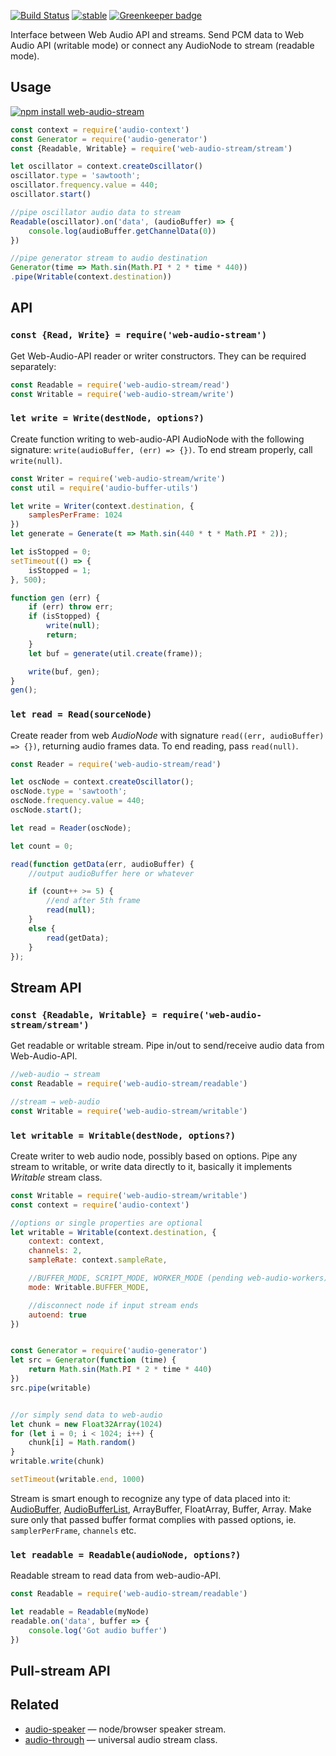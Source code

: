 [![Build Status](https://travis-ci.org/audiojs/web-audio-stream.svg?branch=master)](https://travis-ci.org/audiojs/web-audio-stream) [![stable](http://badges.github.io/stability-badges/dist/stable.svg)](http://github.com/badges/stability-badges) [![Greenkeeper badge](https://badges.greenkeeper.io/audiojs/web-audio-stream.svg)](https://greenkeeper.io/)

Interface between Web Audio API and streams. Send PCM data to Web Audio API (writable mode) or connect any AudioNode to stream (readable mode).

## Usage

[![npm install web-audio-stream](https://nodei.co/npm/web-audio-stream.png?mini=true)](https://npmjs.org/package/web-audio-stream/)

```js
const context = require('audio-context')
const Generator = require('audio-generator')
const {Readable, Writable} = require('web-audio-stream/stream')

let oscillator = context.createOscillator()
oscillator.type = 'sawtooth';
oscillator.frequency.value = 440;
oscillator.start()

//pipe oscillator audio data to stream
Readable(oscillator).on('data', (audioBuffer) => {
	console.log(audioBuffer.getChannelData(0))
})

//pipe generator stream to audio destination
Generator(time => Math.sin(Math.PI * 2 * time * 440))
.pipe(Writable(context.destination))
```

## API

### `const {Read, Write} = require('web-audio-stream')`

Get Web-Audio-API reader or writer constructors. They can be required separately:

```js
const Readable = require('web-audio-stream/read')
const Writable = require('web-audio-stream/write')
```

### `let write = Write(destNode, options?)`

Create function writing to web-audio-API AudioNode with the following signature: `write(audioBuffer, (err) => {})`. To end stream properly, call `write(null)`.

```js
const Writer = require('web-audio-stream/write')
const util = require('audio-buffer-utils')

let write = Writer(context.destination, {
	samplesPerFrame: 1024
})
let generate = Generate(t => Math.sin(440 * t * Math.PI * 2));

let isStopped = 0;
setTimeout(() => {
	isStopped = 1;
}, 500);

function gen (err) {
	if (err) throw err;
	if (isStopped) {
		write(null);
		return;
	}
	let buf = generate(util.create(frame));

	write(buf, gen);
}
gen();
```

### `let read = Read(sourceNode)`

Create reader from web _AudioNode_ with signature `read((err, audioBuffer) => {})`, returning audio frames data. To end reading, pass `read(null)`.

```js
const Reader = require('web-audio-stream/read')

let oscNode = context.createOscillator();
oscNode.type = 'sawtooth';
oscNode.frequency.value = 440;
oscNode.start();

let read = Reader(oscNode);

let count = 0;

read(function getData(err, audioBuffer) {
	//output audioBuffer here or whatever

	if (count++ >= 5) {
		//end after 5th frame
		read(null);
	}
	else {
		read(getData);
	}
});
```

## Stream API

### `const {Readable, Writable} = require('web-audio-stream/stream')`

Get readable or writable stream. Pipe in/out to send/receive audio data from Web-Audio-API.

```js
//web-audio → stream
const Readable = require('web-audio-stream/readable')

//stream → web-audio
const Writable = require('web-audio-stream/writable')
```

### `let writable = Writable(destNode, options?)`

Create writer to web audio node, possibly based on options. Pipe any stream to writable, or write data directly to it, basically it implements _Writable_ stream class.

```js
const Writable = require('web-audio-stream/writable')
const context = require('audio-context')

//options or single properties are optional
let writable = Writable(context.destination, {
	context: context,
	channels: 2,
	sampleRate: context.sampleRate,

	//BUFFER_MODE, SCRIPT_MODE, WORKER_MODE (pending web-audio-workers)
	mode: Writable.BUFFER_MODE,

	//disconnect node if input stream ends
	autoend: true
})


const Generator = require('audio-generator')
let src = Generator(function (time) {
	return Math.sin(Math.PI * 2 * time * 440)
})
src.pipe(writable)


//or simply send data to web-audio
let chunk = new Float32Array(1024)
for (let i = 0; i < 1024; i++) {
	chunk[i] = Math.random()
}
writable.write(chunk)

setTimeout(writable.end, 1000)
```

Stream is smart enough to recognize any type of data placed into it: [AudioBuffer](https://github.com/audiojs/audio-buffer), [AudioBufferList](https://github.com/audiojs/audio-buffer-list), ArrayBuffer, FloatArray, Buffer, Array. Make sure only that passed buffer format complies with passed options, ie. `samplerPerFrame`, `channels` etc.


### `let readable = Readable(audioNode, options?)`

Readable stream to read data from web-audio-API.

```js
const Readable = require('web-audio-stream/readable')

let readable = Readable(myNode)
readable.on('data', buffer => {
	console.log('Got audio buffer')
})
```

## Pull-stream API

## Related

* [audio-speaker](https://github.com/audiojs/audio-speaker) — node/browser speaker stream.
* [audio-through](https://github.com/audiojs/audio-speaker) — universal audio stream class.

